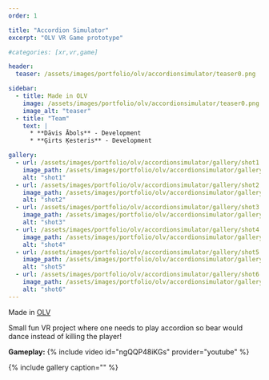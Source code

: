 ```yaml
---
order: 1

title: "Accordion Simulator"
excerpt: "OLV VR Game prototype"

#categories: [xr,vr,game]

header:
  teaser: /assets/images/portfolio/olv/accordionsimulator/teaser0.png

sidebar:
  - title: Made in OLV
    image: /assets/images/portfolio/olv/accordionsimulator/teaser0.png
    image_alt: "teaser"
  - title: "Team"
    text: |
      * **Dāvis Ābols** - Development
      * **Ģirts Ķesteris** - Development

gallery:
  - url: /assets/images/portfolio/olv/accordionsimulator/gallery/shot1.png
    image_path: /assets/images/portfolio/olv/accordionsimulator/gallery/shot1.png
    alt: "shot1"
  - url: /assets/images/portfolio/olv/accordionsimulator/gallery/shot2.png
    image_path: /assets/images/portfolio/olv/accordionsimulator/gallery/shot2.png
    alt: "shot2"
  - url: /assets/images/portfolio/olv/accordionsimulator/gallery/shot3.png
    image_path: /assets/images/portfolio/olv/accordionsimulator/gallery/shot3.png
    alt: "shot3"
  - url: /assets/images/portfolio/olv/accordionsimulator/gallery/shot4.png
    image_path: /assets/images/portfolio/olv/accordionsimulator/gallery/shot4.png
    alt: "shot4"
  - url: /assets/images/portfolio/olv/accordionsimulator/gallery/shot5.png
    image_path: /assets/images/portfolio/olv/accordionsimulator/gallery/shot5.png
    alt: "shot5"
  - url: /assets/images/portfolio/olv/accordionsimulator/gallery/shot6.png
    image_path: /assets/images/portfolio/olv/accordionsimulator/gallery/shot6.png
    alt: "shot6"
---
```

Made in [OLV](https://olv.global) 

Small fun VR project where one needs to play accordion so bear would dance instead of killing the player!  

**Gameplay:** 
{% include video id="ngQQP48iKGs" provider="youtube" %}  

{% include gallery caption="" %}